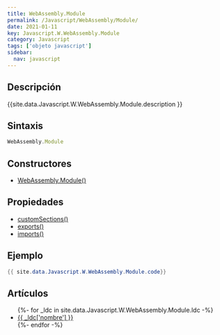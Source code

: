 ```yaml
---
title: WebAssembly.Module
permalink: /Javascript/WebAssembly/Module/
date: 2021-01-11
key: Javascript.W.WebAssembly.Module
category: Javascript
tags: ['objeto javascript']
sidebar: 
  nav: javascript
---
```


## Descripción
{{site.data.Javascript.W.WebAssembly.Module.description }}

## Sintaxis
~~~javascript
WebAssembly.Module
~~~

## Constructores
* [WebAssembly.Module()](/Javascript/WebAssembly/Module/WebAssembly/Module/)

## Propiedades
* [customSections()](/Javascript/WebAssembly/Module/customSections())
* [exports()](/Javascript/WebAssembly/Module/exports())
* [imports()](/Javascript/WebAssembly/Module/imports())

## Ejemplo
~~~java
{{ site.data.Javascript.W.WebAssembly.Module.code}}
~~~

## Artículos
<ul>
{%- for _ldc in site.data.Javascript.W.WebAssembly.Module.ldc -%}
   <li>
       <a href="{{_ldc['url'] }}">{{ _ldc['nombre'] }}</a>
   </li>
{%- endfor -%}
</ul>
